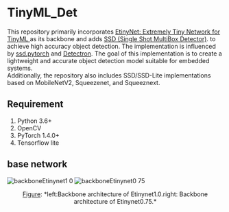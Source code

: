 # TinyML_Det
This repository primarily incorporates [EtinyNet: Extremely Tiny Network for TinyML ](https://ojs.aaai.org/index.php/AAAI/article/view/20387) as its backbone and adds [SSD (Single Shot MultiBox Detector)](https://arxiv.org/abs/1512.02325). to achieve high accuracy object detection. The implementation is influenced by [ssd.pytorch](https://github.com/amdegroot/ssd.pytorch) and [Detectron](https://github.com/facebookresearch/Detectron).
The goal of this implementation is to create a lightweight and accurate object detection model suitable for embedded systems. <br>
Additionally, the repository also includes SSD/SSD-Lite implementations based on MobileNetV2, Squeezenet, and Squeeznext.


## Requirement
1. Python 3.6+
2. OpenCV
3. PyTorch 1.4.0+
4. Tensorflow lite


## base network

![backboneEtinynet1 0](https://user-images.githubusercontent.com/110521665/218684229-e5bc6e2b-49fb-4a56-bec4-f2768fd7c43c.png)
![backboneEtinynet0 75](https://user-images.githubusercontent.com/110521665/218686290-2bb646f9-4cf6-46fe-a5a7-08c8e140c645.png)

<center> <u>Figure</u>:   *left:Backbone architecture of Etinynet1.0.right: Backbone architecture of Etinynet0.75.*</center>
